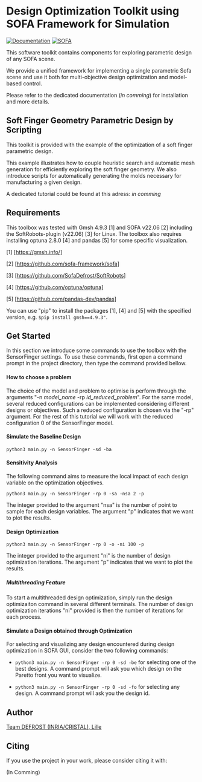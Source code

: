 # Design Optimization Toolkit using SOFA Framework for Simulation
[![Documentation](https://img.shields.io/badge/doc-on_website-blue.svg)](TODO)
[![SOFA](https://img.shields.io/badge/SOFA-on_github-orange.svg)](https://github.com/SofaDefrost/sofa) 

This software toolkit contains components for exploring parametric design of any SOFA scene.

We provide a unified framework for implementing a single parametric Sofa scene and use it both for multi-objective design optimization and model-based control. 

Please refer to the dedicated documentation (*in comming*) for installation and more details.

## Soft Finger Geometry Parametric Design by Scripting 
This toolkit is provided with the example of the optimization of a soft finger parametric design.

This example illustrates how to couple heuristic search and automatic mesh generation for efficiently exploring the soft finger geometry. We also introduce scripts for automatically generating the molds necessary for manufacturing a given design.

A dedicated tutorial could be found at this adress: *in comming*

## Requirements
This toolbox was tested with Gmsh 4.9.3 [1] and SOFA v22.06 [2] including the SoftRobots-plugin (v22.06) [3] for Linux. 
The toolbox also requires installing optuna 2.8.0 [4] and pandas [5] for some specific visualization.

[1] [https://gmsh.info/]

[2] [https://github.com/sofa-framework/sofa]

[3] [https://github.com/SofaDefrost/SoftRobots]

[4] [https://github.com/optuna/optuna] 

[5] [https://github.com/pandas-dev/pandas]

You can use "pip" to install the packages [1], [4] and [5] with the specified version, e.g. ```$pip install gmsh==4.9.3"```.

## Get Started

In this section we introduce some commands to use the toolbox with the SensorFinger settings. To use these commands, first open a command prompt in the project directory, then type the command provided bellow.

#### How to choose a problem
The choice of the model and problem to optimise is perform through the arguments "-n *model_name* -rp *id_reduced_problem*". For the same model, several reduced configurations can be implemented considering different designs or objectives. Such a reduced configuration is chosen via the "-rp" argument. For the rest of this tutorial we will work with the reduced configuration 0 of the SensorFinger model.

#### Simulate the Baseline Design

```python3 main.py -n SensorFinger -sd -ba```

#### Sensitivity Analysis 
The following command aims to measure the local impact of each design variable on the optimization objectives.

```python3 main.py -n SensorFinger -rp 0 -sa -nsa 2 -p```

The integer provided to the argument "nsa" is the number of point to sample for each design variables. 
The argument "p" indicates that we want to plot the results.

#### Design Optimization

```python3 main.py -n SensorFinger -rp 0 -o -ni 100 -p```

The integer provided to the argument "ni" is the number of design optimization iterations.
The argument "p" indicates that we want to plot the results.

##### Multithreading Feature
To start a multithreaded design optimization, simply run the design optimizaiton command in several different terminals. 
The number of design optimization iterations "ni" provided is then the number of iterations for each process.

#### Simulate a Design obtained through Optimization
For selecting and visualizing any design encountered during design optimization in SOFA GUI, consider the two following commands: 
* ```python3 main.py -n SensorFinger -rp 0 -sd -be``` for selecting one of the best designs. A command prompt will ask you which design on the Paretto front you want to visualize. 

* ```python3 main.py -n SensorFinger -rp 0 -sd -fo``` for selecting any design. A command prompt will ask you the design id.


## Author
[Team DEFROST (INRIA/CRISTAL), Lille](https://team.inria.fr/defrost/)

## Citing
If you use the project in your work, please consider citing it with:

(In Comming)
